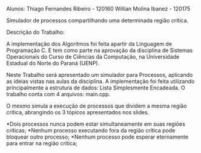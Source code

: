 Alunos:
Thiago Fernandes Ribeiro - 120160
Willian Molina Ibanez - 120175

Simulador de processos compartilhando uma determinada região crítica.

Descrição do Trabalho:

A implementação dos Algoritmos foi feita apartir da Linguagem de Programação C. E tem como parte na aprovação da disciplina de Sistemas Operacionais do Curso de Ciências da Computação, na Universidade Estadual do Norte do Paraná (UENP).

Neste Trabalho será apresentado um simulador para Processos, aplicando as ideias vistas nas aulas da disciplina. A implementação foi feita utilizando principalmente a estrutura de dados: Lista Simplesmente Encadeada. O trabalho conta com 4 arquivos: main.cpp.

O mesmo simula a execução de processos que dividem a mesma região crítica, abrangindo os 3 tópicos apresentados nos slides.

*Dois processos nunca podem estar simultaneamente em suas regiões críticas;
*Nenhum processo executando fora da região crítica pode bloquear outro processo;
*Nenhum processo pode esperar eternamente para entrar na região crítica;

